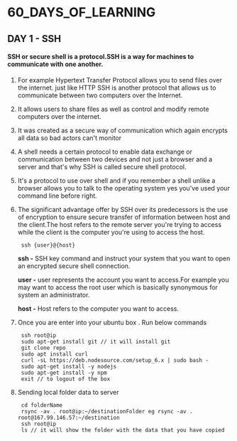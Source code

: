 # 60_DAYS_OF_LEARNING


## DAY 1 - SSH

<h4>SSH or secure shell is a protocol.SSH is a way for machines to communicate with one another.</h4>

1) For example Hypertext Transfer Protocol allows you to send files over the internet.
just like HTTP SSH is another protocol that allows us to communicate
between two computers over the Internet.
2) It allows users to share files as well as control and modify remote computers over the internet.

3) It was created as a secure way of communication which again encrypts all data so bad actors can't monitor

4) A shell needs a certain protocol to enable data exchange or communication between two devices and not
just a browser and a server and that's why SSH is called secure shell protocol.

5) It's a protocol to use over shell and if you remember a shell unlike a browser allows you to talk to
the operating system yes you've used your command line before right.

6) The significant advantage offer by SSH over its predecessors is the use of encryption to ensure
secure transfer of information between host and the client.The host refers to the remote server you're trying to access while the client is the computer you're
using to access the host.
    
        ssh {user}@{host}
    <p><b>ssh -</b> SSH key command and instruct your system that you want to open an encrypted secure
          shell connection.</p>
    <p><b>user -</b> user represents the account you want to access.For example you may want to access the root user which is basically synonymous for system an administrator.</p>
    <p><b>host -</b> Host refers to the computer you want to access.</p>
    
7) Once you are enter into your ubuntu box . Run below commands
    
        ssh root@ip
        sudo apt-get install git // it will install git
        git clone repo
        sudo apt install curl
        curl -sL https://deb.nodesource.com/setup_6.x | sudo bash -
        sudo apt-get install -y nodejs
        sudo apt-get install -y npm
        exit // to logout of the box
        
8) Sending local folder data to server
        
        cd folderName
        rsync -av . root@ip:~/destinationFolder eg rsync -av . root@167.99.146.57:~/destination
        ssh root@ip
        ls // it will show the folder with the data that you have copied
        